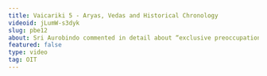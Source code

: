 ```yaml
---
title: Vaicariki 5 - Aryas, Vedas and Historical Chronology
videoid: jLumW-s3dyk
slug: pbe12
about: Sri Aurobindo commented in detail about “exclusive preoccupation with the naturalistic element” of Rig Vedic hymns by the European scholars. They created a gulf between early Rigvedic age and later Upanishadic and other thoughts. Sri Aurobindo remarked “The hypothesis, invented to fill the gap, that these ideas were borrowed by barbarous Aryan invaders from the civilised Dravidians, is a conjecture supported only by other conjectures. It is indeed coming to be doubted whether the whole story of an Aryan invasion through the Punjab is not a myth of the philologists.” He revealed the secret of the Vedas as the embodiment of spiritual and psychological knowledge concealed “in a veil of concrete and material figures and symbols”. His seminal works laid a new foundation for a wide range of studies like Comparative Religion, Philology, Historiography, Mythology, Archaeology etc. Vaicārikī is an initiative for thoughts, dialogues and discussions as part of the 150th birth anniversary celebration of Sri Aurobindo. The fifth chapter titled “Aryas, Vedas and Historical Chronology” starts with a keynote address followed by a panel discussion.
featured: false
type: video
tag: OIT
---
```

